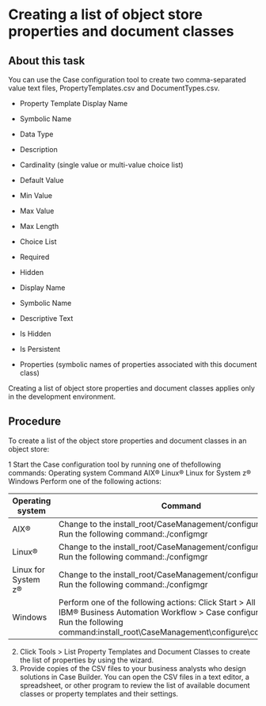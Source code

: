 # Creating a list of object store properties and document classes

## About this task

You can use the Case configuration tool to create two
comma-separated value text files, PropertyTemplates.csv and
DocumentTypes.csv.

- Property Template Display Name
- Symbolic Name
- Data Type
- Description
- Cardinality (single value or multi-value choice list)
- Default Value
- Min Value
- Max Value
- Max Length
- Choice List
- Required
- Hidden

- Display Name
- Symbolic Name
- Descriptive Text
- Is Hidden
- Is Persistent
- Properties (symbolic names of properties associated with this document class)

Creating a list of object store properties and document classes applies only in the development
environment.

## Procedure

To create a list of the object store properties and document classes in an object
store:

1 Start the Case configuration tool by running one of thefollowing commands: Operating system Command AIX® Linux® Linux for System z® Windows Perform one of the following actions:

| Operating system    | Command                                                                                                                                                                                                        |
|---------------------|----------------------------------------------------------------------------------------------------------------------------------------------------------------------------------------------------------------|
| AIX®                | Change to the install\_root/CaseManagement/configure directory.  Run the following command:./configmgr                                                                                                          |
| Linux®              | Change to the install\_root/CaseManagement/configure directory. Run the following command:./configmgr                                                                                                           |
| Linux for System z® | Change to the install\_root/CaseManagement/configure directory. Run the following command:./configmgr                                                                                                           |
| Windows             | Perform one of the following actions: Click Start  > All Programs > IBM® Business Automation Workflow > Case configuration tool. Run the following command:install\_root\CaseManagement\configure\configmgr.exe |

2. Click Tools > List Property Templates and Document Classes to create the list of properties by using the wizard.
3. Provide copies of the CSV files to your business analysts who design solutions in Case Builder.
You can open the CSV files in a text editor, a spreadsheet, or other program to review the
list of available document classes or property templates and their settings.